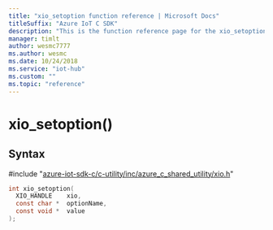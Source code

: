 ```yaml
---                             
title: "xio_setoption function reference | Microsoft Docs" 
titleSuffix: "Azure IoT C SDK"            
description: "This is the function reference page for the xio_setoption() function in the Azure IoT C SDK. This SDK is used with Azure IoT Hub and Azure IoT Hub Device Provisioning Service"            
manager: timlt                 
author: wesmc7777              
ms.author: wesmc               
ms.date: 10/24/2018                    
ms.service: "iot-hub"             
ms.custom: ""                
ms.topic: "reference"        
---                            
```


# xio_setoption()

## Syntax

\#include "[azure-iot-sdk-c/c-utility/inc/azure_c_shared_utility/xio.h](../xio-h.md)"  
```C
int xio_setoption(
  XIO_HANDLE    xio,
  const char *  optionName,
  const void *  value
);
```

